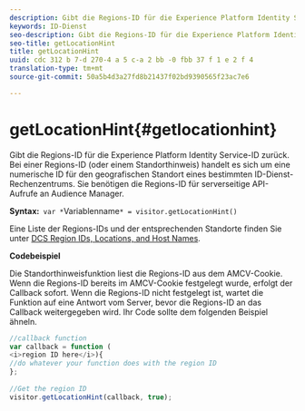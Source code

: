 ```yaml
---
description: Gibt die Regions-ID für die Experience Platform Identity Service-ID zurück. Bei einer Regions-ID (oder einem Standorthinweis) handelt es sich um eine numerische ID für den geografischen Standort eines bestimmten ID-Dienst-Rechenzentrums. Sie benötigen die Regions-ID für serverseitige API-Aufrufe an Audience Manager.
keywords: ID-Dienst
seo-description: Gibt die Regions-ID für die Experience Platform Identity Service-ID zurück. Bei einer Regions-ID (oder einem Standorthinweis) handelt es sich um eine numerische ID für den geografischen Standort eines bestimmten ID-Dienst-Rechenzentrums. Sie benötigen die Regions-ID für serverseitige API-Aufrufe an Audience Manager.
seo-title: getLocationHint
title: getLocationHint
uuid: cdc 312 b 7-d 270-4 a 5 c-a 2 bb -0 fbb 37 f 1 e 2 f 4
translation-type: tm+mt
source-git-commit: 50a5b4d3a27fd8b21437f02bd9390565f23ac7e6

---
```



# getLocationHint{#getlocationhint}

Gibt die Regions-ID für die Experience Platform Identity Service-ID zurück. Bei einer Regions-ID (oder einem Standorthinweis) handelt es sich um eine numerische ID für den geografischen Standort eines bestimmten ID-Dienst-Rechenzentrums. Sie benötigen die Regions-ID für serverseitige API-Aufrufe an Audience Manager.

**Syntax:**` var *`Variablenname`* = visitor.getLocationHint()`

Eine Liste der Regions-IDs und der entsprechenden Standorte finden Sie unter [DCS Region IDs, Locations, and Host Names](https://marketing.adobe.com/resources/help/en_US/aam/dcs-regions.html).

**Codebeispiel**

Die Standorthinweisfunktion liest die Regions-ID aus dem AMCV-Cookie. Wenn die Regions-ID bereits im AMCV-Cookie festgelegt wurde, erfolgt der Callback sofort. Wenn die Regions-ID nicht festgelegt ist, wartet die Funktion auf eine Antwort vom Server, bevor die Regions-ID an das Callback weitergegeben wird. Ihr Code sollte dem folgenden Beispiel ähneln.

```js
//callback function 
var callback = function ( 
<i>region ID here</i>){ 
//do whatever your function does with the region ID 
}; 
 
//Get the region ID 
visitor.getLocationHint(callback, true); 
```

